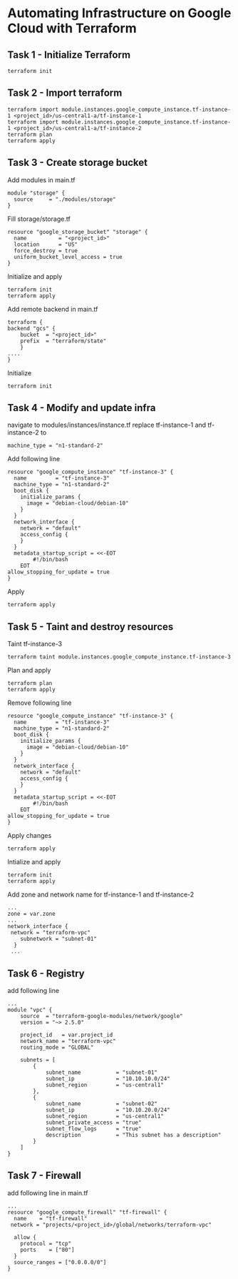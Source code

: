 # Automating Infrastructure on Google Cloud with Terraform
## Task 1 - Initialize Terraform
```
terraform init
```
## Task 2 - Import terraform
```
terraform import module.instances.google_compute_instance.tf-instance-1 <project_id>/us-central1-a/tf-instance-1
terraform import module.instances.google_compute_instance.tf-instance-1 <project_id>/us-central1-a/tf-instance-2
terraform plan
terraform apply
```
## Task 3 - Create storage bucket
Add modules in main.tf
```
module "storage" {
  source     = "./modules/storage"
}   
```
Fill storage/storage.tf
```
resource "google_storage_bucket" "storage" {
  name          = "<project_id>"
  location      = "US"
  force_destroy = true
  uniform_bucket_level_access = true
}
```
Initialize and apply
```
terraform init
terraform apply
```
Add remote backend in main.tf
```
terraform {
backend "gcs" {
    bucket  = "<project_id>"
    prefix  = "terraform/state"
    }
....
}

```
Initialize
```
terraform init
```
## Task 4 - Modify and update infra
navigate to modules/instances/instance.tf replace tf-instance-1 and tf-instance-2 to
```
machine_type = "n1-standard-2"
```
Add following line
```
resource "google_compute_instance" "tf-instance-3" {
  name         = "tf-instance-3"
  machine_type = "n1-standard-2"
  boot_disk {
    initialize_params {
      image = "debian-cloud/debian-10"
    }
  }
  network_interface {
    network = "default"
    access_config {
    }
  }
  metadata_startup_script = <<-EOT
        #!/bin/bash
    EOT
allow_stopping_for_update = true
}
```
Apply
```
terraform apply
```
## Task 5 - Taint and destroy resources
Taint tf-instance-3
```
terraform taint module.instances.google_compute_instance.tf-instance-3 
```
Plan and apply
```
terraform plan
terraform apply
```
Remove following line
```
resource "google_compute_instance" "tf-instance-3" {
  name         = "tf-instance-3"
  machine_type = "n1-standard-2"
  boot_disk {
    initialize_params {
      image = "debian-cloud/debian-10"
    }
  }
  network_interface {
    network = "default"
    access_config {
    }
  }
  metadata_startup_script = <<-EOT
        #!/bin/bash
    EOT
allow_stopping_for_update = true
}

```
Apply changes
```
terraform apply
```
Intialize and apply
```
terraform init
terraform apply
```
Add zone and network name for tf-instance-1 and tf-instance-2
```
...
zone = var.zone
...
network_interface {
 network = "terraform-vpc"
    subnetwork = "subnet-01"
  }
 ...
```
## Task 6 - Registry
add following line
```
...
module "vpc" {
    source  = "terraform-google-modules/network/google"
    version = "~> 2.5.0"

    project_id   = var.project_id
    network_name = "terraform-vpc"
    routing_mode = "GLOBAL"

    subnets = [
        {
            subnet_name           = "subnet-01"
            subnet_ip             = "10.10.10.0/24"
            subnet_region         = "us-central1"
        },
        {
            subnet_name           = "subnet-02"
            subnet_ip             = "10.10.20.0/24"
            subnet_region         = "us-central1"
            subnet_private_access = "true"
            subnet_flow_logs      = "true"
            description           = "This subnet has a description"
        }
    ]
}
```
## Task 7 - Firewall
add following line in main.tf
```
...
resource "google_compute_firewall" "tf-firewall" {
  name    = "tf-firewall"
 network = "projects/<project_id>/global/networks/terraform-vpc"

  allow {
    protocol = "tcp"
    ports    = ["80"]
  }
  source_ranges = ["0.0.0.0/0"]
}
```

